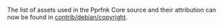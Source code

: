 The list of assets used in the Pprfnk Core source and their attribution can now be found in [contrib/debian/copyright](../contrib/debian/copyright).
